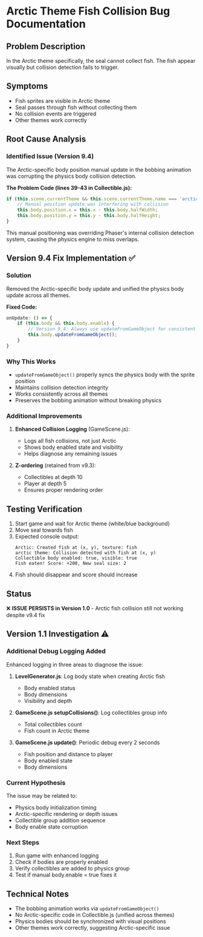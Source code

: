 # Arctic Theme Fish Collision Bug Documentation

## Problem Description
In the Arctic theme specifically, the seal cannot collect fish. The fish appear visually but collision detection fails to trigger.

## Symptoms
- Fish sprites are visible in Arctic theme
- Seal passes through fish without collecting them
- No collision events are triggered
- Other themes work correctly

## Root Cause Analysis

### Identified Issue (Version 9.4)
The Arctic-specific body position manual update in the bobbing animation was corrupting the physics body collision detection.

**The Problem Code (lines 39-43 in Collectible.js):**
```javascript
if (this.scene.currentTheme && this.scene.currentTheme.name === 'arctic') {
    // Manual position update was interfering with collision
    this.body.position.x = this.x - this.body.halfWidth;
    this.body.position.y = this.y - this.body.halfHeight;
}
```

This manual positioning was overriding Phaser's internal collision detection system, causing the physics engine to miss overlaps.

## Version 9.4 Fix Implementation ✅

### Solution
Removed the Arctic-specific body update and unified the physics body update across all themes.

**Fixed Code:**
```javascript
onUpdate: () => {
    if (this.body && this.body.enable) {
        // Version 9.4: Always use updateFromGameObject for consistent physics
        this.body.updateFromGameObject();
    }
}
```

### Why This Works
- `updateFromGameObject()` properly syncs the physics body with the sprite position
- Maintains collision detection integrity
- Works consistently across all themes
- Preserves the bobbing animation without breaking physics

### Additional Improvements
1. **Enhanced Collision Logging** (GameScene.js):
   - Logs all fish collisions, not just Arctic
   - Shows body enabled state and visibility
   - Helps diagnose any remaining issues

2. **Z-ordering** (retained from v9.3):
   - Collectibles at depth 10
   - Player at depth 5
   - Ensures proper rendering order

## Testing Verification
1. Start game and wait for Arctic theme (white/blue background)
2. Move seal towards fish
3. Expected console output:
   ```
   Arctic: Created fish at (x, y), texture: fish
   arctic theme: Collision detected with fish at (x, y)
   Collectible body enabled: true, visible: true
   Fish eaten! Score: +200, New seal size: 2
   ```
4. Fish should disappear and score should increase

## Status
❌ **ISSUE PERSISTS in Version 1.0** - Arctic fish collision still not working despite v9.4 fix

## Version 1.1 Investigation ⚠️

### Additional Debug Logging Added
Enhanced logging in three areas to diagnose the issue:

1. **LevelGenerator.js**: Log body state when creating Arctic fish
   - Body enabled status
   - Body dimensions
   - Visibility and depth

2. **GameScene.js setupCollisions()**: Log collectibles group info
   - Total collectibles count
   - Fish count in Arctic theme

3. **GameScene.js update()**: Periodic debug every 2 seconds
   - Fish position and distance to player
   - Body enabled state
   - Body dimensions

### Current Hypothesis
The issue may be related to:
- Physics body initialization timing
- Arctic-specific rendering or depth issues
- Collectible group addition sequence
- Body enable state corruption

### Next Steps
1. Run game with enhanced logging
2. Check if bodies are properly enabled
3. Verify collectibles are added to physics group
4. Test if manual body.enable = true fixes it

## Technical Notes
- The bobbing animation works via `updateFromGameObject()`
- No Arctic-specific code in Collectible.js (unified across themes)
- Physics bodies should be synchronized with visual positions
- Other themes work correctly, suggesting Arctic-specific issue